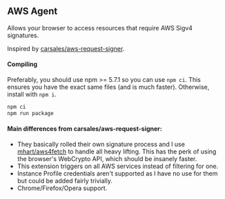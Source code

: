 ## AWS Agent
Allows your browser to access resources that require AWS Sigv4 signatures.

Inspired by [carsales/aws-request-signer](https://github.com/carsales/aws-request-signer).

#### Compiling
Preferably, you should use npm >= 5.7.1 so you can use `npm ci`. This ensures you have the exact same files (and is much faster). Otherwise, install with `npm i`.
```sh
npm ci
npm run package
```

#### Main differences from carsales/aws-request-signer:

- They basically rolled their own signature process and I use [mhart/aws4fetch](https://github.com/mhart/aws4fetch) to handle all heavy lifting. This has the perk of using the browser's WebCrypto API, which should be insanely faster.
- This extension triggers on all AWS services instead of filtering for one.
- Instance Profile credentials aren't supported as I have no use for them but could be added fairly trivially.
- Chrome/Firefox/Opera support.
